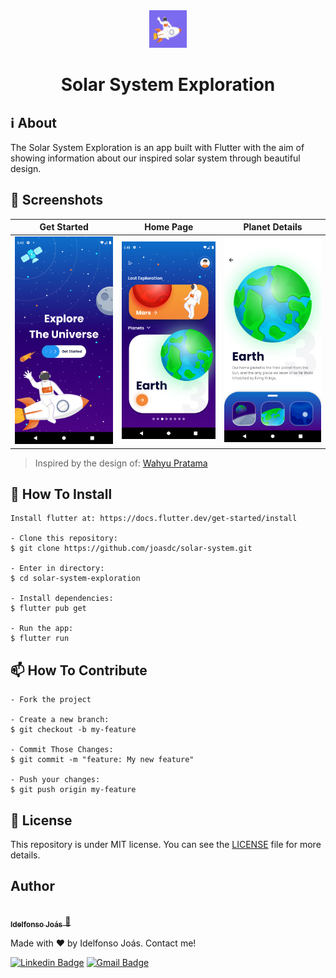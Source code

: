 <div align="center">
  <img src="https://raw.githubusercontent.com/joasdc/solar-system/master/assets/icon.png" alt="Solar System app logo" width="60" height="60">
  <h1>Solar System Exploration</h1>
</div>

## ℹ️ About
The Solar System Exploration is an app built with Flutter with the aim of showing information about our inspired solar system through beautiful design.

## 📱 Screenshots

Get Started            |  Home Page          |  Planet Details
:-------------------------:|:-------------------------:|:-------------------------:
![](assets/screenshots/1.png)  |  ![](assets/screenshots/2.png) | ![](assets/screenshots/3.png)

> Inspired by the design of: <a href="https://dribbble.com/wprwahyu">Wahyu Pratama</a> 

## 🚀 How To Install

```
Install flutter at: https://docs.flutter.dev/get-started/install

- Clone this repository:
$ git clone https://github.com/joasdc/solar-system.git

- Enter in directory:
$ cd solar-system-exploration

- Install dependencies:
$ flutter pub get

- Run the app: 
$ flutter run
```

## 📫 How To Contribute

```
- Fork the project 

- Create a new branch:
$ git checkout -b my-feature

- Commit Those Changes:
$ git commit -m "feature: My new feature"

- Push your changes:
$ git push origin my-feature
```

## 📝 License
This repository is under MIT license. You can see the <a href="https://github.com/joasdc/solar-system/blob/master/LICENSE.md">LICENSE</a> file for more details. 

## Author

<a href="https://www.linkedin.com/in/joasdc/">
 <img style="border-radius: 50%;" src="https://media-exp1.licdn.com/dms/image/C4D03AQH4sYZRhONAiw/profile-displayphoto-shrink_800_800/0/1650252057565?e=1666224000&v=beta&t=vJ88nbSWGfTGg65U7dtJwOSFyIp99lsZ7i4P35LSORQ" width="100px;" alt=""/>
 <br />
 <sub><b>Idelfonso Joás</b></sub> 🚀 </a> 


Made with ❤️ by Idelfonso Joás. Contact me!

[![Linkedin Badge](https://img.shields.io/badge/-Joás-blue?style=flat-square&logo=Linkedin&logoColor=white&link=https://www.linkedin.com/in/joasdc/)](https://www.linkedin.com/in/joasdc/) 
[![Gmail Badge](https://img.shields.io/badge/-idelfonsojoas@gmail.com-c14438?style=flat-square&logo=Gmail&logoColor=white&link=mailto:idelfonsojoas@gmail.com)](mailto:idelfonsojoas@gmail.com)
